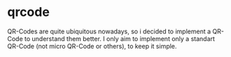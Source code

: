 # qrcode

QR-Codes are quite ubiquitous nowadays, so i decided to implement a QR-Code to understand them better. I only aim to implement only a standart QR-Code (not micro QR-Code or others), to keep it simple.
